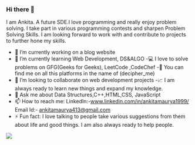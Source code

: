 ### Hi there 👋
I am Ankita. A future SDE.I love programming and really enjoy problem solving. I take part in various programming contests and sharpen 
Problem Solving Skills. I am looking forward to work with and contribute to projects to further hone my skills.


- 🔭 I’m currently working on a blog website
- 🌱 I’m currently learning Web Development, DS&ALGO
-💻 I love to solve problems on GFG(Geeks for Geeks), LeetCode ,CodeChef
-👩‍ You can find me on all this platforms in the name of (decipher_me)
- 👯 I’m looking to collaborate on web development projects
-📈 I am always ready to learn new things and expand my knowledge.
- 💬 Ask me about Data Structures,C++,HTML,CSS, JavaScript
- 📫 How to reach me:   LinkedIn:-www.linkedin.com/in/ankitamaurya1999/
                         Email Id:- ankitamaurya413@gmail.com
- ⚡ Fun fact: I love talking to people take various suggestions from them about life and good things.
      I am also always ready to help people. 
<img src = "https://github-readme-stats.vercel.app/api?username=ankita413&&show_icons=true&title_color=ffffff&icon_color=bb2acf&text_color=daf7dc&bg_color=151515">
